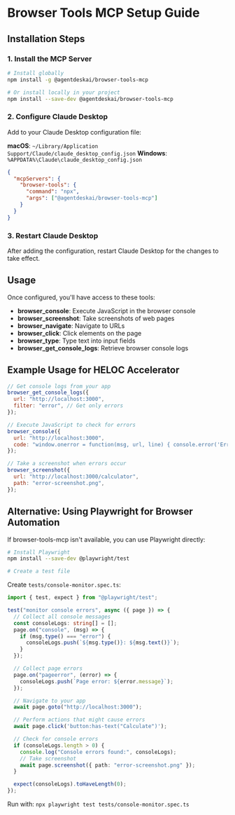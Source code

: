 # Browser Tools MCP Setup Guide

## Installation Steps

### 1. Install the MCP Server

```bash
# Install globally
npm install -g @agentdeskai/browser-tools-mcp

# Or install locally in your project
npm install --save-dev @agentdeskai/browser-tools-mcp
```

### 2. Configure Claude Desktop

Add to your Claude Desktop configuration file:

**macOS**: `~/Library/Application Support/Claude/claude_desktop_config.json`
**Windows**: `%APPDATA%\Claude\claude_desktop_config.json`

```json
{
  "mcpServers": {
    "browser-tools": {
      "command": "npx",
      "args": ["@agentdeskai/browser-tools-mcp"]
    }
  }
}
```

### 3. Restart Claude Desktop

After adding the configuration, restart Claude Desktop for the changes to take effect.

## Usage

Once configured, you'll have access to these tools:

- **browser_console**: Execute JavaScript in the browser console
- **browser_screenshot**: Take screenshots of web pages
- **browser_navigate**: Navigate to URLs
- **browser_click**: Click elements on the page
- **browser_type**: Type text into input fields
- **browser_get_console_logs**: Retrieve browser console logs

## Example Usage for HELOC Accelerator

```javascript
// Get console logs from your app
browser_get_console_logs({
  url: "http://localhost:3000",
  filter: "error", // Get only errors
});

// Execute JavaScript to check for errors
browser_console({
  url: "http://localhost:3000",
  code: "window.onerror = function(msg, url, line) { console.error('Error:', msg, 'at', url + ':' + line); }",
});

// Take a screenshot when errors occur
browser_screenshot({
  url: "http://localhost:3000/calculator",
  path: "error-screenshot.png",
});
```

## Alternative: Using Playwright for Browser Automation

If browser-tools-mcp isn't available, you can use Playwright directly:

```bash
# Install Playwright
npm install --save-dev @playwright/test

# Create a test file
```

Create `tests/console-monitor.spec.ts`:

```typescript
import { test, expect } from "@playwright/test";

test("monitor console errors", async ({ page }) => {
  // Collect all console messages
  const consoleLogs: string[] = [];
  page.on("console", (msg) => {
    if (msg.type() === "error") {
      consoleLogs.push(`${msg.type()}: ${msg.text()}`);
    }
  });

  // Collect page errors
  page.on("pageerror", (error) => {
    consoleLogs.push(`Page error: ${error.message}`);
  });

  // Navigate to your app
  await page.goto("http://localhost:3000");

  // Perform actions that might cause errors
  await page.click('button:has-text("Calculate")');

  // Check for console errors
  if (consoleLogs.length > 0) {
    console.log("Console errors found:", consoleLogs);
    // Take screenshot
    await page.screenshot({ path: "error-screenshot.png" });
  }

  expect(consoleLogs).toHaveLength(0);
});
```

Run with: `npx playwright test tests/console-monitor.spec.ts`
